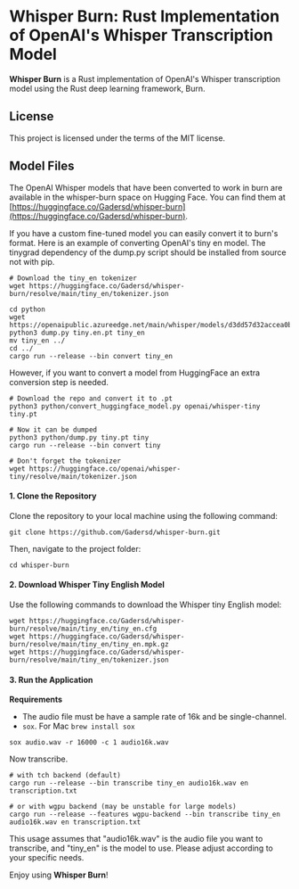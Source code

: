 # Whisper Burn: Rust Implementation of OpenAI's Whisper Transcription Model

**Whisper Burn** is a Rust implementation of OpenAI's Whisper transcription model using the Rust deep learning framework, Burn.

## License

This project is licensed under the terms of the MIT license.

## Model Files

The OpenAI Whisper models that have been converted to work in burn are available in the whisper-burn space on Hugging Face. You can find them at [https://huggingface.co/Gadersd/whisper-burn](https://huggingface.co/Gadersd/whisper-burn).

If you have a custom fine-tuned model you can easily convert it to burn's format. Here is an example of converting OpenAI's tiny en model. The tinygrad dependency of the dump.py script should be installed from source not with pip.

```
# Download the tiny_en tokenizer
wget https://huggingface.co/Gadersd/whisper-burn/resolve/main/tiny_en/tokenizer.json

cd python
wget https://openaipublic.azureedge.net/main/whisper/models/d3dd57d32accea0b295c96e26691aa14d8822fac7d9d27d5dc00b4ca2826dd03/tiny.en.pt
python3 dump.py tiny.en.pt tiny_en
mv tiny_en ../
cd ../
cargo run --release --bin convert tiny_en
```

However, if you want to convert a model from HuggingFace an extra conversion step is needed.

```
# Download the repo and convert it to .pt
python3 python/convert_huggingface_model.py openai/whisper-tiny tiny.pt

# Now it can be dumped
python3 python/dump.py tiny.pt tiny
cargo run --release --bin convert tiny

# Don't forget the tokenizer
wget https://huggingface.co/openai/whisper-tiny/resolve/main/tokenizer.json
```

#### 1. Clone the Repository

Clone the repository to your local machine using the following command:

```
git clone https://github.com/Gadersd/whisper-burn.git
```

Then, navigate to the project folder:

```
cd whisper-burn
```

#### 2. Download Whisper Tiny English Model

Use the following commands to download the Whisper tiny English model:

```
wget https://huggingface.co/Gadersd/whisper-burn/resolve/main/tiny_en/tiny_en.cfg
wget https://huggingface.co/Gadersd/whisper-burn/resolve/main/tiny_en/tiny_en.mpk.gz
wget https://huggingface.co/Gadersd/whisper-burn/resolve/main/tiny_en/tokenizer.json
```

#### 3. Run the Application

**Requirements**

- The audio file must be have a sample rate of 16k and be single-channel.
- `sox`. For Mac `brew install sox`

```
sox audio.wav -r 16000 -c 1 audio16k.wav
```
Now transcribe.

```
# with tch backend (default)
cargo run --release --bin transcribe tiny_en audio16k.wav en transcription.txt

# or with wgpu backend (may be unstable for large models)
cargo run --release --features wgpu-backend --bin transcribe tiny_en audio16k.wav en transcription.txt
```

This usage assumes that "audio16k.wav" is the audio file you want to transcribe, and "tiny_en" is the model to use. Please adjust according to your specific needs.

Enjoy using **Whisper Burn**!
